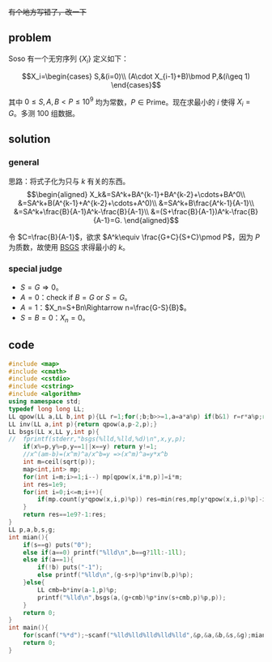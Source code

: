 ~~有个地方写错了，改一下~~
## problem
Soso 有一个无穷序列 $\{X_i\}$ 定义如下：

$$X_i=\begin{cases}
S,&(i=0)\\
(A\cdot X_{i-1}+B)\bmod P,&(i\geq 1)
\end{cases}$$

其中 $0\leq S,A,B<P\leq 10^9$ 均为常数，$P\in\textrm{Prime}$。现在求最小的 $i$ 使得 $X_i=G$。多测 $100$ 组数据。

## solution
### general
思路：将式子化为只与 $k$ 有关的东西。
$$\begin{aligned}
X_k&=SA^k+BA^{k-1}+BA^{k-2}+\cdots+BA^0\\
&=SA^k+B(A^{k-1}+A^{k-2}+\cdots+A^0)\\
&=SA^k+B\frac{A^k-1}{A-1}\\
&=SA^k+\frac{B}{A-1}A^k-\frac{B}{A-1}\\
&=(S+\frac{B}{A-1})A^k-\frac{B}{A-1}=G.
\end{aligned}$$

令 $C=\frac{B}{A-1}$，欲求 $A^k\equiv \frac{G+C}{S+C}\pmod P$，因为 $P$ 为质数，故使用 [BSGS](https://www.luogu.com.cn/problem/solution/P3846) 求得最小的 $k$。

### special judge
- $S=G\Rightarrow0$。
- $A=0$：check if $B=G$ or $S=G$。
- $A=1$：$X_n=S+Bn\Rightarrow n=\frac{G-S}{B}$。
- $S=B=0$：$X_n=0$。

## code
```cpp
#include <map>
#include <cmath>
#include <cstdio>
#include <cstring>
#include <algorithm>
using namespace std;
typedef long long LL;
LL qpow(LL a,LL b,int p){LL r=1;for(;b;b>>=1,a=a*a%p) if(b&1) r=r*a%p;return r;}
LL inv(LL a,int p){return qpow(a,p-2,p);}
LL bsgs(LL x,LL y,int p){
//	fprintf(stderr,"bsgs(%lld,%lld,%d)\n",x,y,p);
	if(x%=p,y%=p,y==1||x==y) return y!=1;
	//x^(am-b)=(x^m)^a/x^b=y =>(x^m)^a=y*x^b
	int m=ceil(sqrt(p));
	map<int,int> mp;
	for(int i=m;i>=1;i--) mp[qpow(x,i*m,p)]=i*m;
	int res=1e9;
	for(int i=0;i<=m;i++){
		if(mp.count(y*qpow(x,i,p)%p)) res=min(res,mp[y*qpow(x,i,p)%p]-i);
	}
	return res==1e9?-1:res;
}
LL p,a,b,s,g;
int mian(){
	if(s==g) puts("0");
	else if(a==0) printf("%lld\n",b==g?1ll:-1ll);
	else if(a==1){
		if(!b) puts("-1");
		else printf("%lld\n",(g-s+p)%p*inv(b,p)%p);
	}else{
		LL cmb=b*inv(a-1,p)%p;
		printf("%lld\n",bsgs(a,(g+cmb)%p*inv(s+cmb,p)%p,p));
	}
	return 0;
}
int main(){
	for(scanf("%*d");~scanf("%lld%lld%lld%lld%lld",&p,&a,&b,&s,&g);mian());
	return 0;
}
```
